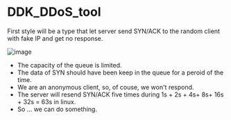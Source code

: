 # DDK_DDoS_tool
First style will be a type that let server send SYN/ACK to the random client with fake IP and get no response.

![image](https://user-images.githubusercontent.com/67073582/121868093-299b4580-cd33-11eb-9485-67a0efac0e33.png)

* The capacity of the queue is limited.
* The data of SYN should have been keep in the queue for a peroid of the time.
* We are an anonymous client, so, of couse, we won't respond.
* The server will resend SYN/ACK five times during 1s + 2s + 4s+ 8s+ 16s + 32s = 63s in linux.
* So ... we can do something.
